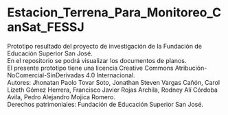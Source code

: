 # Estacion_Terrena_Para_Monitoreo_CanSat_FESSJ
Prototipo resultado del proyecto de investigación de la Fundación de Educación Superior San José.<br>
En el repositorio se podrá visualizar los documentos de planos.<br>
El presente prototipo tiene una licencia Creative Commons Atribución-NoComercial-SinDerivadas 4.0 Internacional.<br>
Autores: Jhonatan Paolo Tovar Soto, Jonathan Steven Vargas Cañón, Carol Lizeth Gómez Herrera, Francisco Javier Rojas Archila, Rodney Alí Córdoba Avila, Pedro Alejandro Mojica Romero.<br>
Derechos patrimoniales: Fundación de Educación Superior San José.
